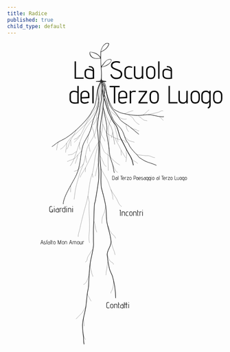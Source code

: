```yaml
---
title: Radice
published: true
child_type: default
---
```


<svg version="1.1" viewBox="0 0 1541.9 2158.2" xmlns="http://www.w3.org/2000/svg" xmlns:xlink="http://www.w3.org/1999/xlink">
 <path d="m773.02 1828c0-50.272-8.3849-105.87-22.147-154.16-5.0803-17.825-16.28-33.94-21.093-52.177-8.1406-30.848-13.215-66.706-16.874-98.803-4.0843-35.828 29.618-62.95 27.42-98.803-2.7496-44.86-19.721-88.337-28.475-132.11-6.6589-33.296-3.8242-69.532-7.3826-103.24-5.2132-49.388-18.906-93.912-31.489-141.59-8.8931-33.7-2.7859-90.292-4.2187-126.49-1.1592-29.287-6.4222-58.388-7.3823-87.701-2.2952-70.067-1.9701-139.78 1.0545-209.82 1.966-45.522 12.918-88.384 17.929-133.22 4.1104-36.776 18.427-161.06 13.022-176.9-2.119-6.2128-12.378-26.496-16.732-31.409-1.2554 37.937-1.5346 74.914-3.4826 112.84-1.4492 28.219-8.3285 50.38-12.656 77.71-6.8095 43.009-14.541 87.311-17.929 131-1.9081 24.605 0.8902 15.552 3.1639 39.965 3.2342 34.726 5.595 70.656 7.3823 105.46 1.5924 31.011-3.1639 61.231-3.1639 92.142 0 52.614 7.5529 96.515 1.0546 149.87-5.5394 45.48-13.779 90.1-21.092 135.44-5.0789 31.483-5.8427 10.353-8.4371 41.075-3.0792 36.463-2.6425 73.398-4.2187 109.9-1.8472 42.781-3.4517 58.074-2.242 100.94 0.37106 13.15-0.87641 44.807 0.54879 62.519 2.1905 27.223-18.642 103.1-23.618 136.27-7.9424 52.95-8.532 107.66-11.601 160.97-1.3117 22.784-8.2497 45.156-10.546 67.718-2.926 28.748-5.4976 57.862-9.4916 86.591-5.7491 41.353-21.102 81.232-23.202 123.23-1.4917 29.829 3.517 60.332 6.3278 89.922 1.5557 16.378 0.1142 36.916 5.0863 52.621" style="fill:none;stroke-width:3.5;stroke:#000"/>
 <path d="m1063.8 881.95c-6.911-6.3874-60.555-23.048-61.42-23.344-24.488-8.3651-42.62-22.07-59.888-32.858-6.7317-4.2052-9.8878-13.296-15.593-18.634-19.08-17.853-36.629-37.057-51.677-58.837-5.3782-7.7843-7.0678-18.675-14.487-27.46-25.027-29.637-24.186-63.889-46.898-97.093-17.776-25.988-49.155-46.192-61.265-74.003-14.399-33.07-31.496-68.396-37.403-104.17-5.8982-35.72-23.991-61.631-29.869-97.519-1.7511-10.691-2.6673-15.438-3.3751-26.249-0.7887-12.048-12.369-28.987-11.46-41.027-0.8485 16.167 10.611 16.85 20.63 37.592 10.068 20.844 11.834 31.821 12.656 34.414 10.977 34.663 13.809 76.988 32.694 108.79 13.819 23.275 33.326 40.472 48.513 62.168 8.765 12.521 15.68 28.448 27.42 38.855 18.483 16.384 41.65 27.879 61.041 43.188 22.012 17.378 43.565 36.194 65.028 54.073" style="fill:none;stroke-width:3;stroke:#000"/>
 <path d="m659.87 706.55c10.367 10.507 23.897 70.716 34.535 80.948 11.918 11.463 27.54 20.224 38.74 32.332 20.408 22.061 42.797 44.961 69.752 59.148" style="fill:none;stroke:#000"/>
 <path d="m681.26 586.82c7.5366 19.063 14.024 38.574 22.61 57.188 7.2939 15.814 70.431 45.288 89.644 51.066 23.483 7.0623 39.88 3.3053 55.142 25.906" style="fill:none;stroke:#000"/>
 <path d="m683.84 350.86c-23.009 19.708-34.352 99.489-52.148 123.11-2.7644 3.6689-6.328 6.6609-9.4919 9.9913-8.4371 11.101-17.562 21.712-25.311 33.304-43.326 64.809-58.077 148.58-119.66 200.44" style="fill:none;stroke:#000"/>
 <path d="m670.47 280.79c-7.7069 20.921-18.653 40.92-23.121 62.763-7.3924 36.143 12.932 75.437 4.2184 112.12-8.5451 35.98-28.763 67.527-39.021 103.24-9.2265 32.124-13.69 63.943-28.475 94.362-14.427 29.682-38.264 60.882-46.404 93.252-16.687 66.357-15.392 138.67-44.294 202.05-24.375 53.452-93.863 154.88-93.863 208.71" style="fill:none;stroke-width:3;stroke:#000"/>
 <path d="m680.41 493.9c-6.2267 87.986 10.702 88.686-12.263 175.31-12.109 45.676-28.514 90.11-37.967 136.55-7.5894 37.282-10.24 74.894-17.929 112.12-4.6862 22.691-13.926 43.98-18.984 66.608-11.502 51.456-11.831 104.42-26.366 155.42-18.461 64.774-35.642 129.42-49.568 195.38-3.9693 18.803-11.601 36.173-11.601 55.507" style="fill:none;stroke:#000"/>
 <path d="m682.65 457.24c4.9216 25.533 9.6886 51.097 14.765 76.6 4.7607 23.918 12.75 53.398 13.614 78.864 0.5315 15.663-3.5106 31.579-1.0548 47.736 5.5105 36.254 13.475 72.229 17.929 108.79 1.5711 12.899 0.6696 26.102 3.1639 38.855 4.8456 24.775 14.452 45.974 21.093 69.939 5.1009 18.409 5.7288 38.074 11.601 56.617" style="fill:none;stroke-width:3;stroke:#000"/>
 <path d="m675.45 339.03c19.593 93.015 21.447 71.698 25.624 90.749 11.981 54.65 19.276 74.258 45.153 124.55 8.1499 15.838 16.715 24.768 27.42 38.855 17.585 23.138 21.574 70.055 35.768 95.455 18.338 32.815 31.284 61.713 48.884 94.648 9.1022 17.033 10.504 16.533 22.025 38.266 16.108 30.385 18.21 57.324 19.348 58.821" style="fill:none;stroke-width:4;stroke:#000"/>
 <path d="m686.27 384.45c2.4068-0.37325 4.1021 23.911 5.5892 25.84 4.7342 29.544 8.1285 38.11 19.276 55.319 14.816 22.873 98.421 99.004 140.16 84.358" style="fill:none;stroke:#000"/>
 <path d="m685.58 282.45c6.9836 4.1534 15.451 28.323 16.728 40.586 8.8441 84.918 46.705 154.22 59.868 160.33 18.247 8.4737 35.962 20.87 55.896 25.533 41.865 9.7933 86.039 17.81 129.3 15.413 22.409-1.2414 46.318-5.6724 68.551-4.4406 27.49 1.5231 77.705 19.916 100.72 13.382" style="fill:none;stroke-width:3;stroke:#000"/>
 <path d="m673.82 282.88c-4.4123 37.797-21.727 182.47-42.768 211.43-21.652 29.804-40.83 60.005-65.387 87.701-8.9343 10.076-20.377 17.009-29.53 26.643-20.723 21.814-39.424 42.804-64.333 59.948-39.092 26.906-51.308 76.157-93.129 98.166" style="fill:none;stroke:#000"/>
 <path d="m670.47 280.79c-48.107 61.443-18.512 150.47-64.808 211.01-20.313 53.455-118.22 146.36-166.63 179.84-22.451 15.53-20.169 14.351-44.273 27.037-12.76 6.7156-19.764 8.752-39.511 22.263-3.5009 2.3954-25.772 18.523-21.853 16.9 2.5673-1.0629-17.187 10.995-14.599 9.9829" style="fill:none;stroke-width:3;stroke:#000"/>
 <path d="m670.47 280.79c-8.2951 29.443-10.048 52.111-16.179 82.08-2.2252 10.876-7.9135 53.144-8.4922 64.23-1.1802 22.61-4.2938 20.433-5.4871 43.043-3.0494 57.776 1.8297 113.01-10.546 169.85-8.7092 40.004-48.672 80.004-61.169 123.23-8.3386 28.84-11.569 58.713-18.983 87.701-8.3402 32.609-25.304 63.167-34.803 95.472-10.441 35.507-21.362 71.313-28.475 107.68-4.5821 23.427-5.4267 47.025-9.4917 70.472" style="fill:none;stroke:#000"/>
 <path d="m650.93 714.65c-47.999 74.2-71.631 159.24-122.34 232.02-5.2464 7.5306-5.1094 15.37-10.285 20.818" style="fill:none;stroke:#000"/>
 <path d="m575.63 1100.6c15.904 73.941 7.6404 16.402 7.6404 86.404 0 50.597 5.9151 101.4 3.1639 152.09-1.6541 30.473-8.4301 65.52 1.0548 95.472" style="fill:none;stroke:#000"/>
 <path d="m669.23 905.95c4.1429 7.4498 42.814 76.525 47.459 86.591 8.9256 19.343 13 41.801 22.147 61.058 11.075 23.316 28.843 43.68 41.131 66.609 11.44 21.347 15.795 42.068 36.378 55.067" style="fill:none;stroke:#000"/>
 <path d="m747.3 534.01c-7.8296 21.678-17.198 42.861-23.489 65.035-7.6697 27.036 2.1091 76.259 2.1091 105.46 0 32.693-4.2611 64.597-6.3277 97.227-2.4488 38.662 1.0548 78.688 1.0548 117.54" style="fill:none;stroke:#000"/>
 <path d="m687.64 479.38c2.4851 7.0062 19.131 54.44 21.95 60.26 8.9262 18.431 7.3298 17.245 14.984 36.485 4.6113 11.59 15.152 21.468 18.412 36.098 2.0259 9.0929 6.5127 17.528 8.4369 26.643 2.8034 13.28 12.497 79.526 14.67 93.25" style="fill:none;stroke-width:1.3795;stroke:#000"/>
 <path d="m613.87 547.6c-86.564 95.1-101.76 196.55-129.69 266.17-10.071 25.107-18.12 50.736-35.478 71.759" style="fill:none;stroke:#000"/>
 <path d="m592.39 1579.4c-0.0528 1.838-0.26911 3.6785-0.15847 5.5139 0.26038 4.3194 0.93116 8.5987 1.1364 12.919 0.21959 4.6233-0.77248 9.7942 0.22732 14.355 0.49121 2.2406 1.3713 4.1521 1.804 6.4296 0.46282 2.4359 0.39316 5.2978 1.1364 7.6558 1.2391 3.931 4.1576 7.0592 4.6119 11.362 0.61895 5.8629 0.9014 12.875 3.1157 18.405 1.2872 3.2146 3.5648 6.2658 4.5456 9.5698 0.95318 3.2106 0.61711 6.6423 1.8116 9.7949" style="fill:none;stroke-width:1px;stroke:#000"/>
 <path d="m611.22 1478c-4.3128 5.3995-8.4128 10.951-12.191 16.736-5.9685 9.1383-11.599 18.435-17.273 27.752-2.4799 4.0723-5.4786 7.9761-7.273 12.441-5.413 13.468-2.5471 29.612-17.81 36.262" style="fill:none;stroke-width:1px;stroke:#000"/>
 <path d="m741.08 1419.4c-0.4047 12.2 3.8265 23.464 7.3097 34.831 2.9828 9.7335 5.6506 19.04 9.5458 28.47 2.2844 5.5306 5.3415 11.545 6.5912 17.465 1.4019 6.6404 2.2112 13.508 5.1947 19.788" style="fill:none;stroke-width:1px;stroke:#000"/>
 <path d="m715.2 1568.2c-0.017 24.725-5.5975 49.105-9.5458 73.448-0.89021 5.4885-0.21586 18.002-1.9794 22.529" style="fill:none;stroke-width:1px;stroke:#000"/>
 <path d="m620.47 1280.8c2.6508 9.2083 3.2736 19.173 5.5182 28.574 0.70023 2.9329 2.1924 5.6096 2.7274 8.6128 1.128 6.3327 1.168 13.488 3.1774 19.566 2.3282 7.0421 4.7811 13.91 7.0064 20.953" style="fill:none;stroke-width:1px;stroke:#000"/>
 <path d="m701.53 1178.6c-5.5347 13.099-4.3963 28.091-9.8471 41.206-4.0166 9.6641-9.2964 18.586-12.273 28.709-3.4058 11.582-4.5456 27.883-4.5456 39.954 0 2.6744 0.90911 5.192 0.90911 7.8551" style="fill:none;stroke-width:1px;stroke:#000"/>
 <path d="m719.49 1313.4c1.4573 3.4129 3.1138 6.7474 4.3719 10.238 0.81058 2.2492 1.2122 4.6254 1.8183 6.9381 0.90912 2.9507 1.6372 5.9634 2.7274 8.852 3.9795 10.544 12.643 22.643 20.228 30.862 4.0643 4.4041 8.7006 7.5388 12.728 11.962 2.4672 2.71 5.5453 6.057 7.273 9.3305 0.88428 1.6755 0.62379 2.6249 1.591 4.0671 1.455 2.1698 3.0766 3.7345 3.8638 6.2204" style="fill:none;stroke-width:1px;stroke:#000"/>
 <path d="m756.53 1706.4c-0.24602 7.4226 0.9713 14.835 0.68184 22.25-0.51455 13.18-2.959 26.423-8.1821 38.518-3.968 9.1892-10.682 16.16-10.682 26.69" style="fill:none;stroke-width:1px;stroke:#000"/>
 <path d="m571.55 1797.4c0.53031 2.0385 0.78856 4.1679 1.591 6.1154 2.6616 6.4601 6.651 12.111 10 18.182 3.4885 6.3243 6.0824 13.163 9.7731 19.379 1.817 3.0603 4.2978 5.5512 5.7979 8.6792" style="fill:none;stroke-width:1px;stroke:#000"/>
 <path d="m933.97 528.74c2.2419 1.5018 4.4805 3.0085 6.7257 4.5053 4.7378 3.1586 9.8553 6.1597 14.369 9.6542 6.8764 5.324 12.574 12.274 20.706 16.019 3.2211 1.4834 6.1091 1.0772 9.4772 1.609 4.4028 0.69519 8.6412 1.6892 12.998 2.4998" style="fill:none;stroke-width:1px;stroke:#000"/>
 <path d="m1004.2 518.55c16.881-1.8312 2.04 0.26978 24.477-5.1806 14.335-3.4822 28.873-5.3128 43.106-9.3324 2.1241-0.59989 10.694-3.592 11.312-3.8617 4.9043-2.1405 17.42-9.861 22.951-8.6888 1.9364 0.41035 3.7113 1.0553 5.6049 1.5783" style="fill:none;stroke-width:1px;stroke:#000"/>
 <path d="m881.04 610.73c6.0362 4.4586 2.3398 1.9958 8.2913 5.4413 8.1209 4.7016 9.2201 5.3416 18.656 7.3194 3.0487 0.63905 7.5002 0.43309 10.135 1.8804 9.51 5.2236 8.2312 10.236 21.509 10.236" style="fill:none;stroke-width:1px;stroke:#000"/>
 <path d="m844.16 585.92c0.0197 3.1891 2.9013 5.1525 3.5019 8.1074 2.0264 9.9698 3.6 26.57 9.4772 35.077 2.8729 4.1581 6.1249 8.1933 9.04 12.254" style="fill:none;stroke-width:1px;stroke:#000"/>
 <path d="m865.9 520.13c3.6686 2.6817 7.2538 5.4814 11.006 8.0452 7.03 4.8035 14.624 9.0942 19.872 16.09 4.0114 5.3486 6.5558 11.589 10.394 17.056 2.616 3.7255 5.0013 5.7494 8.2543 9.0106 8.0339 8.054 15.535 15.577 26.494 19.224" style="fill:none;stroke-width:1px;stroke:#000"/>
 <path d="m770.03 686.25c4.1424 10.964 5.8273 16.018 10.924 26.889 4.3973 9.3794 10.34 17.593 14.98 26.71 7.7346 15.198 14.543 31.534 23.54 46.018 2.665 4.2904 5.6452 8.478 8.2543 12.872 3.5432 5.9674 5.9369 12.724 10.089 18.343 1.9017 2.5738 4.2335 4.8125 6.1144 7.4015 0.94865 1.3058 1.8346 3.2122 3.0192 4.4591" style="fill:none;stroke-width:1px;stroke:#000"/>
 <path d="m923.42 802.65c17.769 5.8715 5.3013 2.7089 25.523 5.0739 31.495 3.6836 5.7071 0.13856 32.154 3.6184 13.607 1.7904 9.8309-0.17836 23.487 0.56514 3.063 0.1668 10.792 2.2768 13.146 2.8963 4.0574 1.0677 7.7474 3.2603 11.617 4.8271 7.0641 2.86 16.388 6.1143 24.152 6.1143" style="fill:none;stroke-width:1px;stroke:#000"/>
 <path d="m490.95 629.57c-5.4135 9.0146-7.9856 19.402-12.849 28.68-6.0805 11.601-13.78 22.723-20.789 33.79-3.9734 6.2737-8.4032 12.42-11.311 19.308-2.8486 6.7468-4.4348 14.21-6.42 21.239-3.381 11.971-8.1841 23.384-14.98 33.79" style="fill:none;stroke-width:1px;stroke:#000"/>
 <path d="m531.99 778.25c-12.367 9.9461-23.917 21.309-33.84 33.755-4.8952 6.1395-9.5854 14.469-16.509 18.665-6.2784 3.8051-13.326 7.3191-20.177 9.976-6.0877 2.3609-13.005 3.9463-18.896 6.758-6.4732 3.0899-7.4039 4.135-14.99 6.0151" style="fill:none;stroke-width:1px;stroke:#000"/>
 <g transform="matrix(.84275 0 0 .84275 764.82 -66.42)">
  <path d="m-337.47 243.97h11.798v136.94h64.255v10.534h-76.053z" style="white-space:pre"/>
  <path d="m-172.3 391.44q-22.753 2.3174-32.865 2.3174-22.121 0-35.182-8.2162-13.062-8.2162-13.062-29.705v-17.486q0-20.857 14.536-28.02 6.9522-3.5814 17.697-3.5814 9.9016 0 20.014 3.3708 10.112 3.1601 17.065 8.4269 0-11.587-6.7415-18.329-6.7415-6.9522-25.913-6.9522l0.63202-9.0589q20.225 0 29.705 6.5309 9.691 6.3202 11.798 15.168 2.3174 8.8483 2.3174 22.753zm-11.798-63.834q-8.6376-4.0028-18.539-6.9522-9.691-2.9494-17.907-2.9494-21.278 0-21.278 21.278v18.329q0 13.694 9.4803 20.014 9.4803 6.1095 26.966 6.1095 9.0589 0 21.278-1.6854z" style="white-space:pre"/>
  <path d="m-22.274 353.94q0.63202 7.1629 5.2668 13.694 4.8455 6.5309 13.062 10.744 8.4269 4.0028 19.171 4.0028 16.222 0 26.966-7.1629 10.955-7.3736 10.955-23.174 0-9.2696-5.2668-15.379-5.2668-6.3202-13.062-9.9016-7.7949-3.7921-21.278-8.6376-14.536-5.0562-23.385-9.2696-8.6376-4.4241-14.747-11.798-5.8988-7.3736-5.8988-18.961 0-9.2696 5.2668-17.486 5.2668-8.4269 15.8-13.483 10.744-5.2668 26.334-5.2668 10.323 0 17.065 1.4747t13.694 4.8455l-3.5814 11.166q-12.008-6.1095-26.755-6.1095-16.222 0-25.913 6.7415t-9.691 18.75q0 7.5842 4.8455 12.851 4.8455 5.0562 11.798 8.2162 7.1629 3.1601 19.803 7.5842 15.379 5.2668 24.859 9.9016 9.4803 4.4241 16.011 12.851 6.7415 8.2162 6.7415 20.857 0 19.382-12.43 31.18-12.219 11.587-37.921 11.587-15.59 0-26.755-5.6882-10.955-5.8988-16.854-14.958-5.6882-9.2696-6.1095-19.171z" style="white-space:pre"/>
  <path d="m151.53 390.18q-13.062 3.3708-25.281 3.3708-11.376 0-18.961-2.5281-12.43-4.2135-18.118-12.851-5.4775-8.8483-5.4775-24.649v-26.966q0-20.857 10.955-31.601 10.955-10.955 28.23-10.955 13.694 0 28.23 6.7415l-3.3708 8.6376q-12.008-4.8455-23.174-4.8455-13.062 0-21.067 7.5842-8.0056 7.3736-8.0056 23.174v30.548q0 14.536 8.6376 21.067 8.8483 6.5309 23.385 6.5309 9.4803 0 21.489-2.7388z" style="white-space:pre"/>
  <path d="m232.22 380.7q-5.0562 6.3202-12.851 9.691-7.5842 3.3708-15.379 3.3708-39.607 0-39.607-38.553v-69.311h11.798v70.786q0 13.483 7.3736 20.014 7.5842 6.5309 20.435 6.5309 12.64 0 19.803-6.3202 7.3736-6.5309 7.3736-20.225v-70.786h11.798v105.55h-11.587z" style="white-space:pre"/>
  <path d="m345.98 352.68q0 17.697-9.691 29.284t-29.284 11.587-29.705-11.587q-9.9016-11.798-9.9016-29.284v-27.809q0-20.014 10.112-30.548 10.323-10.744 29.494-10.744 18.329 0 28.652 11.166 10.323 10.955 10.323 30.126zm-11.798-27.809q0-15.8-7.3736-23.174-7.1629-7.3736-19.803-7.3736-13.062 0-20.435 7.3736t-7.3736 23.174v29.916q0 12.64 7.3736 20.435 7.5842 7.7949 20.435 7.7949 13.062 0 20.014-7.5842 7.1629-7.7949 7.1629-20.646z" style="white-space:pre"/>
  <path d="m369.37 243.97h11.798v147.47h-11.798z" style="white-space:pre"/>
  <path d="m486.92 391.44q-22.753 2.3174-32.865 2.3174-22.121 0-35.182-8.2162-13.062-8.2162-13.062-29.705v-17.486q0-20.857 14.536-28.02 6.9522-3.5814 17.697-3.5814 9.9016 0 20.014 3.3708 10.112 3.1601 17.065 8.4269 0-11.587-6.7415-18.329-6.7415-6.9522-25.913-6.9522l0.63202-9.0589q20.225 0 29.705 6.5309 9.691 6.3202 11.798 15.168 2.3174 8.8483 2.3174 22.753zm-11.798-63.834q-8.6376-4.0028-18.539-6.9522-9.691-2.9494-17.907-2.9494-21.278 0-21.278 21.278v18.329q0 13.694 9.4803 20.014 9.4803 6.1095 26.966 6.1095 9.0589 0 21.278-1.6854z" style="white-space:pre"/>
  <g transform="matrix(4.389,0,0,4.389,711.03,611.17)" style="shape-inside:url(#rect1547-3);white-space:pre" aria-label="del Terzo Luogo">
   <path d="m-248.63-19.265q0-5.04 4.08-6.912 1.968-0.912 4.704-0.912 1.776 0 3.408 0.432 1.68 0.432 2.832 1.248v-10.848h2.688v33.6l-2.64 0.24q-3.12 0.336-4.896 0.336t-3.36-0.336q-1.536-0.336-3.072-1.104-1.728-0.864-2.736-2.544t-1.008-4.128zm15.024-3.792q-1.296-0.72-2.976-1.152-1.68-0.48-3.312-0.48-2.688 0-4.416 1.344-1.68 1.296-1.68 4.224v8.976q0 5.616 7.728 5.616 1.824 0 4.656-0.432z"/>
   <path d="m-211.57-4.3367q-1.728 1.104-3.936 1.68t-4.416 0.576q-3.552 0-5.664-1.728-2.064-1.776-2.064-5.28v-9.84q0-3.888 2.4-6.048 2.448-2.16 6.432-2.16t6.192 2.16q2.256 2.112 2.256 5.904v6.24l-14.592 0.816v2.928q0 2.304 1.488 3.456t3.888 1.152q3.36 0 6.96-1.92zm-1.488-15.072q0-2.976-1.872-4.176-1.872-1.248-3.936-1.248-2.64 0-4.368 1.44t-1.728 4.512v4.224l11.904-0.576z"/>
   <path d="m-204.76-36.257h2.688v33.6h-2.688z"/>
   <path d="m-163.21-33.857h-8.16v-2.4h19.296v2.4h-8.448v31.2h-2.688z"/>
   <path d="m-138.63-4.3367q-1.728 1.104-3.936 1.68t-4.416 0.576q-3.552 0-5.664-1.728-2.064-1.776-2.064-5.28v-9.84q0-3.888 2.4-6.048 2.448-2.16 6.432-2.16t6.192 2.16q2.256 2.112 2.256 5.904v6.24l-14.592 0.816v2.928q0 2.304 1.488 3.456t3.888 1.152q3.36 0 6.96-1.92zm-1.488-15.072q0-2.976-1.872-4.176-1.872-1.248-3.936-1.248-2.64 0-4.368 1.44t-1.728 4.512v4.224l11.904-0.576z"/>
   <path d="m-132.63-26.705h2.688l-0.144 1.68q2.256-2.112 5.904-2.112 1.296 0 3.552 0.432l-0.72 2.448q-1.536-0.48-3.216-0.48-2.208 0-3.792 0.816t-1.584 2.448v18.816h-2.688z"/>
   <path d="m-115.83-5.0567 13.2-19.2h-12.768v-2.448h16.176v2.4l-13.296 19.2h14.304v2.448h-17.616z"/>
   <path d="m-76.519-11.489q0 4.032-2.208 6.672t-6.672 2.64-6.768-2.64q-2.256-2.688-2.256-6.672v-6.336q0-4.56 2.304-6.96 2.352-2.448 6.72-2.448 4.176 0 6.528 2.544 2.352 2.496 2.352 6.864zm-2.688-6.336q0-3.6-1.68-5.28-1.632-1.68-4.512-1.68-2.976 0-4.656 1.68t-1.68 5.28v6.816q0 2.88 1.68 4.656 1.728 1.776 4.656 1.776 2.976 0 4.56-1.728 1.632-1.776 1.632-4.704z"/>
   <path d="m-57.847-36.257h2.688v31.2h14.64v2.4h-17.328z"/>
   <path d="m-23.287-5.1047q-1.152 1.44-2.928 2.208-1.728 0.768-3.504 0.768-9.024 0-9.024-8.784v-15.792h2.688v16.128q0 3.072 1.68 4.56 1.728 1.488 4.656 1.488 2.88 0 4.512-1.44 1.68-1.488 1.68-4.608v-16.128h2.688v24.048h-2.64z"/>
   <path d="m2.6325-11.489q0 4.032-2.208 6.672t-6.672 2.64-6.768-2.64q-2.256-2.688-2.256-6.672v-6.336q0-4.56 2.304-6.96 2.352-2.448 6.72-2.448 4.176 0 6.528 2.544 2.352 2.496 2.352 6.864zm-2.688-6.336q0-3.6-1.68-5.28-1.632-1.68-4.512-1.68-2.976 0-4.656 1.68t-1.68 5.28v6.816q0 2.88 1.68 4.656 1.728 1.776 4.656 1.776 2.976 0 4.56-1.728 1.632-1.776 1.632-4.704z"/>
   <path d="m17.56 5.3593q3.168-1.2 3.168-4.992v-5.952q-2.016 3.504-6.48 3.504-4.224 0-6.576-2.304t-2.352-6.72v-7.152q0-4.224 2.448-6.528 2.496-2.352 6.672-2.352 4.464 0 6.48 3.216l-0.192-2.784h2.688v27.12q0 2.88-1.2 4.512t-3.936 2.496zm3.168-24.144q0-2.976-1.92-4.416-1.92-1.488-4.56-1.488-2.544 0-4.416 1.584-1.824 1.536-1.824 5.088v7.344q0 3.024 1.68 4.56 1.728 1.536 4.56 1.536 2.688 0 4.56-1.632 1.92-1.68 1.92-4.752z"/>
   <path d="m45.928-11.489q0 4.032-2.208 6.672t-6.672 2.64-6.768-2.64q-2.256-2.688-2.256-6.672v-6.336q0-4.56 2.304-6.96 2.352-2.448 6.72-2.448 4.176 0 6.528 2.544 2.352 2.496 2.352 6.864zm-2.688-6.336q0-3.6-1.68-5.28-1.632-1.68-4.512-1.68-2.976 0-4.656 1.68t-1.68 5.28v6.816q0 2.88 1.68 4.656 1.728 1.776 4.656 1.776 2.976 0 4.56-1.728 1.632-1.776 1.632-4.704z"/>
  </g>
 </g>
 <path d="m667.93 285.57c-19.405-0.44768 1.9953-7e-3 -34.364-0.77898 0 0-3.5815-4.7575 3.732-4.908 9.7896-0.99089 3.197-0.30602 16.692-1.719 19.833 4.7201 14.197-31.745 16.091-48.444-0.40538-32.757-4.6693-66.266-4.632-99.258 3.1056-21.125-11.759-3.5374-47.4-12.67-18.073-5.0826-36.204-24.366-29.371-45.893 22.684-1.8664 53.799 9.5223 69.056 28.323 9.674 11.92 5.9964 6.961 7.8494-31.325 7.6176-23.436 12.986-42.353 35.95-57.879 12.75-4.6408 26.239-2.1099 25.001 4.05-6.0373 28.076-33.038 46.895-57.161 57.169-1.1291 23.58-0.2971 41.401-0.4561 69.503 1.0482 20.948 0.53701 34.437 6.7834 27.345 13.938-15.825 32.956-53.384 66.047-44.357 7.6773 17.056-19.053 38.294-34.777 46.379-41.286 15.289-34.369 0.93364-33.766 32.048 2.7594 61.827-3.175 67.739 8.1009 72.953 4.3093 0.64382 5.3612 1.8271 18.031 2.4507 7.5171 0.94603 7.4818 5.2811 5.9778 6.4233-13.605-0.17117-5.0558 0.14411-18.57 0.0375-15.862-0.048 0 0-12.735-0.0967-10.387-0.15335 2.8549-0.32621-6.0811 0.64553zm19.682-110.39c17.591-5.8161 58.622-26.583 52.209-48.04-22.923-5.0003-34.412 8.4522-44.361 21.671-7.1516 9.5018-13.359 18.671-22.368 29.429zm-24.411-58.398c-4.435-23.262-51.337-44.369-73.077-42.623 0.32562 25.113 21.774 43.156 42.595 43.315l25.028-0.69714zm11.074-50.126c20.362-7.6326 43.265-29.643 48.448-51.164-16.156-14.099-41.405 15.061-46.96 32.432-1.0386 4.1406-13.767 25.211-1.4873 18.732z" style="fill:#272727;stroke-width:.6096"/>
 <text style="fill:black;font-family:sans-serif;font-size:40px;line-height:1.25;shape-inside:url(#rect2179);white-space:pre" xml:space="preserve"/>
 <text style="fill:black;font-family:sans-serif;font-size:40px;line-height:1.25;shape-inside:url(#rect2415);white-space:pre" xml:space="preserve"/>
 <path d="m452.68 1025.7-0.78498 46.792" style="fill:none;stroke-width:1px;stroke:#000"/>
 <path d="m558.63 897.64-1.7454 30.962" style="fill:none;stroke-width:1px;stroke:#000"/>
 <path d="m606.98 940.05 4.1764 27.374" style="fill:none;stroke-width:1px;stroke:#000"/>
 <path d="m752.44 645.49-9.9202 40.052" style="fill:none;stroke-width:1px;stroke:#000"/>
 <path d="m544.26 1968.7 4.4318 59" style="fill:none;stroke-width:1px;stroke:#000"/>
 <path d="m562.15 1888.5c-5.371 7.535-10.609 15.134-15.334 23.091-1.0317 1.7376-2.4358 3.3392-3.3616 5.1113-2.4706 4.7285-4.6321 9.872-7.8438 14.154-3.5175 4.69-7.5785 8.3793-11.76 12.487-4.389 4.312-8.8137 8.7638-13.394 12.717-3.038 2.6222-4.9202 6.1621-7.657 9.043-2.5958 2.7324-6.0065 4.5534-8.5909 7.2737-1.3958 1.4692-2.2804 3.5113-3.7598 4.8571" style="fill:none;stroke-width:1px;stroke:#000"/>
 <path d="m541.8 2083.9c3.572 8.146 4.963 17.106 8.0141 25.403 1.0497 2.8545 2.7199 5.4001 3.7352 8.2301 0.4873 1.3584 2.0622 2.2421 2.8359 3.3474 0.90952 1.2993 1.089 2.1222 1.9964 3.281" style="fill:none;stroke-width:1px;stroke:#000"/>
 <path d="m585.21 1658.3c-1.8953 9.123-6.5958 17.347-9.5 26.081-0.10338 0.3109 0.12575 0.6804 0 0.983-0.32327 0.7778-1.0323 1.3663-1.3073 2.1624-0.23624 0.6839-0.0196 1.4586-0.18676 2.1625-0.36544 1.5387-1.2369 3.0027-1.6808 4.5215-2.3876 8.1679 0.91995-1.7276-1.6808 6.0942-4.01 12.06-16 26.649-27.35 31.578" style="fill:none;stroke-width:1px;stroke:#000"/>
 <path d="m712.57 1512.9c2.3996 6.3256 4.7909 12.685 6.5128 19.238 0.72171 2.7466 0.96506 5.9581 1.8676 8.6498 2.5861 7.7131 9.1402 19.451 14.754 25.36 4.8732 5.1296 11.57 6.7785 16.995 11.009 3.5323 2.7542 3.7171 7.7664 5.7895 11.402" style="fill:none;stroke-width:1px;stroke:#000"/>
 <path d="m738.1 1052.6c4.2607 5.8873 4.4008 13.526 6.3297 20.125 0.38306 1.3105 1.3884 2.4015 1.6808 3.7352 0.2696 1.2297 0.31746 2.4998 0.56027 3.7351 0.4775 2.4293 1.2804 3.0721 1.8676 5.8976 0.15999 0.7699-0.16243 1.5896 0 2.359 0.34075 1.6141 1.083 3.1205 1.4941 4.7181 0.39948 1.5527 0.51383 3.1709 0.93379 4.7181 0.20567 0.7578 0.62253 1.4417 0.93379 2.1625 0.37352 1.0484 0.829 2.0712 1.1206 3.1454 0.92021 3.3902-1.5834 8.416-0.92982 11.085 0.86282 3.5233 3.7223 7.898 3.7223 11.323" style="fill:none;stroke-width:1px;stroke:#000"/>
 <path d="m754.45 879.74c4.2683 10.853 8.7496 21.5 13.984 31.909 1.6351 3.2512 3.431 7.1502 5.9762 9.8294 4.2372 4.4602 9.4195 7.1628 14.437 10.511" style="fill:none;stroke-width:1px;stroke:#000"/>
 <path d="m810.66 772.93c0.51085 8.5776 2.1148 16.989 2.4278 25.556 0.13359 3.6559 0.68694 7.859-0.15936 11.497" style="fill:none;stroke-width:1px;stroke:#000"/>
 <path d="m582.61 731.75c0.24246 1.6976 0.58005 3.3844 0.72738 5.0929 0.21695 2.5158-0.33956 5.1649 0 7.6669 0.56626 4.1724 0.71244 8.4071 1.3073 12.582 0.68922 4.8366 3.5241 10.018 4.1087 14.941 0.48979 4.1246 1.0852 6.2065 2.5054 10.442" style="fill:none;stroke-width:1px;stroke:#000"/>
 <path d="m580.5 662.01c-1.3015 4.537-1.5638 9.2369-2.7969 13.78-0.16709 0.61558-1.225 3.788-1.3073 4.9147-0.21882 2.9943 3e-3 6.0446-0.18676 9.043-0.2037 3.2163-1.592 6.7059-2.2411 9.8293-0.81662 3.9296-1.3944 8.0556-2.0543 11.992-0.47194 2.8151 0.24518 10.459-0.74304 12.539" style="fill:none;stroke-width:1px;stroke:#000"/>
 <path d="m685.58 282.45c-3.9888 5.0868-7.5954 168.23-10.614 173.92-0.35368 0.66622-0.88574 1.2491-1.1206 1.9659-0.39527 1.2066-0.42515 2.5069-0.74703 3.7351-0.71556 2.7304-1.866 5.4015-2.8014 8.0601-0.65121 1.8508-0.65544 3.8651-1.1205 5.701-0.43155 1.7034-1.0517 2.2188-1.4941 3.7234-0.72988 2.4824-0.82652 4.9575-1.2961 7.4291-0.54891 2.8891-2.1156 5.6443-3.0812 8.4056-1.6986 4.8571-2.5551 10.038-4.4476 14.819-0.77023 1.9459-2.4297 3.616-3.2218 5.5336-0.80742 1.9548-1.3431 3.2647-2.0289 4.9429-1.7175 4.2033-0.89101 9.3143-2.5907 13.489-0.67092 1.6479-2.5049 3.3769-3.5484 4.9147-2.1802 3.2129-4.4124 6.2173-7.0968 9.043-2.1535 2.2668-4.0123 3.7288-5.416 6.684-1.7542 3.6931-2.606 8.2278-4.6689 11.795-1.5262 2.6392-3.4402 5.8584-5.0425 8.4532-0.79911 1.2941-4.9076 5.546-5.309 6.5586-0.63492 1.6015-0.70454 3.1481-1.4939 4.7177-1.3003 2.5854-4.2964 5.0494-6.3926 6.8802" style="fill:none;stroke-width:1px;stroke:#000"/>
 <path d="m602.6 599.49c2.317 5.9658 3.892 12.136 5.5092 18.307 0.9143 3.4888 2.63 6.2033 4.1087 9.4362 1.3358 2.9203 3.2076 7.9929 4.1052 10.922 1.3986 4.5638 0.80389 9.5387 1.6808 14.154 0.53315 2.8061 1.3899 4.7067 1.6808 7.6669 0.29896 3.0421 0.0534 6.5656 1.1206 9.4362 1.1432 3.0753 2.7165 5.9978 3.9219 9.043 0.60064 1.5174 0.75194 3.1835 1.3073 4.7181 0.79968 2.2097 2.6146 4.189 2.6146 6.6826" style="fill:none;stroke-width:1px;stroke:#000"/>
 <path d="m754.29 567.77c5.2904 9.5771 7.5416 20.223 11.019 30.471 1.4836 4.3728 3.2085 8.0048 4.2954 12.582 1.5054 6.3383 1.8194 12.978 3.5484 19.266 1.6097 5.8534 2.9029 11.897 4.6689 17.693 1.7036 5.5907 3.8483 11.213 5.2292 16.906 1.9312 7.9621 1.8753 16.45 2.8014 24.573 0.28994 2.5433 0.24167 5.1516 0.56028 7.6669 0.20995 1.6575 1.7617 3.6681 2.2335 5.2517 0.27659 0.92825 1.8281 9.6158 1.4977 10.536" style="fill:none;stroke-width:1px;stroke:#000"/>
 <path d="m660.81 814.38c2.0169 4.007 6.6435 6.0221 8.9232 9.793 2.3725 3.9245 4.6737 8.7152 5.9762 13.171 0.44674 1.5283 0.23839 3.2092 0.74703 4.7181 1.0284 3.0506 3.9125 6.3508 5.416 8.8464 2.4683 4.0971 3.5614 9.3339 5.2292 13.761 1.5811 4.1969 3.5318 8.2248 5.6027 12.188 3.2065 6.1368 11.044 8.1237 13.954 13.462" style="fill:none;stroke-width:1px;stroke:#000"/>
 <path d="m649.88 862.64c-0.41582 1.6114-0.95127 3.1967-1.2474 4.8343-0.24591 1.3597-0.18095 2.7601-0.37352 4.1283-0.47036 3.3421-1.5983 6.666-2.0543 10.026-0.26638 1.9628-0.36756 3.9605-0.9338 5.8976-1.0834 3.7066-2.8149 7.1223-3.9219 10.812-1.4409 4.8032-2.3627 9.7317-3.7352 14.547-1.436 5.0385-3.3796 9.7075-4.2954 14.941-0.75008 4.2862-0.92894 8.7009-1.6808 12.975-0.55605 3.1607-1.6343 6.3336-2.4278 9.4362-0.56282 2.2005-0.25701 7.0954-2.0092 8.4235" style="fill:none;stroke-width:1px;stroke:#000"/>
 <path d="m848.35 761.16c-0.2654 6.2595 2.1145 12.296 1.0504 18.697-0.41627 2.5039-1.5779 4.5177-1.4941 7.0771 0.18229 5.5647 2.0316 10.651 2.8013 16.12 0.93085 6.6141-0.46196 14.827-0.747 21.428-0.034 0.78808 0.1245 1.5727 0.18676 2.3591 0 1.7038 0.0789 3.4093 0 5.1112-0.39273 8.4745-3.9219 16.426-3.9219 24.862" style="fill:none;stroke-width:1px;stroke:#000"/>
 <path d="m882.31 822.17c7.3584 12.103-1.9146-2.9413 6.91 10.616 6.353 9.7599 9.9258 13.974 20.17 19.855 5.7914 3.3252 11.332 5.0996 15.874 10.222 1.4889 1.6792 3.4088 3.4972 4.1003 5.6739" style="fill:none;stroke-width:1px;stroke:#000"/>
 <path d="m838.54 676.64c1.1504 1.1396 2.3009 2.2793 3.4513 3.419 1.6186 1.245 3.3804 2.3233 4.8557 3.7352 1.0074 0.96401 5.2728 6.6965 6.3498 7.8635 3.8858 4.2106 8.8244 8.805 13.82 11.599 9.6053 5.3714 19.244 6.9776 29.694 9.6328 3.5054 0.89065 7.2452 2.4952 10.651 3.671" style="fill:none;stroke-width:1px;stroke:#000"/>
 <path d="m831.15 512.16c6.871-0.42512 14.178-2.249 20.496-5.1308 4.3276-1.974 8.3872-4.9088 12.886-6.4874 3.1625-1.1096 5.7888-0.97393 8.9644-2.1625 8.0584-3.016 16.197-6.684 24.963-6.684" style="fill:none;stroke-width:1px;stroke:#000"/>
 <path d="m966.33 521.45c8.5957-3.1814 12.694-7.9059 19.196-13.817 0.97558-0.88689 2.1637-1.513 3.1749-2.359 5.3599-4.4847 10.186-9.6274 15.314-14.351 1.8716-1.7238 3.995-3.2003 6.163-4.5215 0.6839-0.41677 1.4453-0.55313 2.0018-1.1389" style="fill:none;stroke-width:1px;stroke:#000"/>
 <path d="m1086.5 534.36 27.029 26.603" style="fill:none;stroke-width:1px;stroke:#000"/>
 <path d="m662.35 632.27c2.3806 2.8296 4.01 6.4008 4.9054 9.9821 1.2072 4.8286 1.3052 9.6268 2.9881 14.351 2.5026 7.0248 5.9789 14.316 9.8982 20.642 1.884 3.0409 4.1906 5.8474 6.163 8.8464 3.8741 5.8904 6.0416 12.21 8.4041 18.676 0.58331 1.5964 1.6896 3.0065 2.4279 4.4813" style="fill:none;stroke-width:1px;stroke:#000"/>
 <path d="m363.66 715.82c-0.83188 2.9167-1.6802 5.8288-2.4956 8.7502-1.4213 5.0917-2.1432 8.4117-3.9219 13.368-0.64359 1.7933-1.432 2.4362-1.5325 4.1114-0.21366 3.5627 4e-3 7.04-0.37351 10.616-0.38457 3.6433-1.5037 7.1898-2.0543 10.812-0.28721 1.8896-0.39558 8.2778-1.6218 9.2396" style="fill:none;stroke-width:1px;stroke:#000"/>
 <path d="m423.05 721.92c1.6574 8.1326-0.18351 16.039-1.0349 24.106-0.34228 3.2426-0.0156 6.564-0.37352 9.8293-0.52035 4.747-2.5599 9.4524-3.3616 14.154-0.80408 4.7157-1.0815 9.7708-1.494 14.547-0.16127 1.8673 0.11886 3.8393-0.49103 5.593" style="fill:none;stroke-width:1px;stroke:#000"/>
 <path d="m451.69 699.88c3.773 9.8672 0.70497 20.306 1.8676 30.341 0.15352 1.3252 0.58972 2.607 0.74703 3.9317 0.35116 2.9571-0.0302 6.4012 1.2927 9.1864" style="fill:none;stroke-width:1px;stroke:#000"/>
 <path d="m519.66 667.03c-3.2227 0.53867-6.0872 2.0194-8.5341 4.1659-5.3082 4.6562-8.3854 11.848-14.194 15.924-4.4167 3.0994-10.455 4.0671-15.314 6.2908-2.1148 0.96788-4.0302 2.4253-6.1298 3.342" style="fill:none;stroke-width:1px;stroke:#000"/>
 <path d="m516.87 716.58c-0.51655 7.1645-1.9078 14.219-2.7522 21.329-0.41215 3.4707-1.2206 4.2092-0.18676 8.0601 0.41384 1.5414 1.4669 2.8409 2.0543 4.3249 0.40928 1.034 1.3795 5.4766 1.4941 6.2908 0.0822 0.58401-0.15161 1.1994 0 1.7693 0.29187 1.0973 0.97878 2.0585 1.3073 3.1454 0.66523 2.2008 0.56027 4.9126 0.56027 7.237" style="fill:none;stroke-width:1px;stroke:#000"/>
 <path d="m503.73 806.84c-2.6548 10.269-3.4366 21.56-7.9171 31.307-1.7595 3.8278-3.3803 6.743-4.6689 10.812-2.26 7.137-3.2618 13.158-6.5326 20.044" style="fill:none;stroke-width:1px;stroke:#000"/>
 <path d="m495.34 783.06c-12.134 2.6905-20.116 13.489-30.848 19.137-2.7986 1.4729-6.698 1.2203-9.7114 1.5727-5.1235 0.59924-9.9878 2.4784-15.127 2.9488-2.0468 0.18734-4.11 0.0984-6.163 0.19659" style="fill:none;stroke-width:1px;stroke:#000"/>
 <path d="m558.37 810.31c1.996 10.865 2.4933 21.985 4.1253 32.865 0.16758 1.1171-0.23475 1.6454 0 2.8319 0.2816 1.4233 1.3696 2.5689 1.8676 3.9317 0.85617 2.3432 0.66229 5.255 1.1206 7.6669 0.38781 2.0411 1.0137 4.0716 1.4941 6.0942" style="fill:none;stroke-width:1px;stroke:#000"/>
 <path d="m544.51 869.49c-1.6379 2.1416-3.3858 4.2033-4.9136 6.4248-0.98656 1.4345-1.645 3.0755-2.6146 4.5215-0.9987 1.4893-5.8832 6.2034-6.163 6.4874-4.2459 4.3098-8.3362 8.7812-12.7 12.975-2.4464 2.3512-5.2485 4.2894-7.6571 6.6839-3.1372 3.1188-5.7103 6.8975-9.5246 9.2396-2.3946 1.4704-5.2939 1.5294-7.8438 2.5556-1.4608 0.58793-2.8308 1.3877-4.2954 1.9659-4.0428 1.5958-8.5071 2.2387-12.7 3.342" style="fill:none;stroke-width:1px;stroke:#000"/>
 <a href="dal-terzo-paesaggio-al-terzo-luogo">
  <g transform="translate(-38.605 -32.173)" style="shape-inside:url(#rect998);white-space:pre" aria-label="Dal Terzo Paesaggio al Terzo Luogo">
   <path d="m787.68 988.57h7.52q4.52 0 6.88 2.48 2.4 2.48 2.4 6.6v10.96q0 8-8.48 8h-8.32zm14.56 8.68q0-2.28-1-3.76-0.96-1.52-2.48-2.2t-3.16-0.68h-5.68v24h5.44q2.92 0 4.88-1.12 2-1.16 2-4.48z"/>
   <path d="m824.48 1016.6q-4.32 0.44-6.24 0.44-4.2 0-6.68-1.56t-2.48-5.64v-3.32q0-3.96 2.76-5.32 1.32-0.68 3.36-0.68 1.88 0 3.8 0.64 1.92 0.6 3.24 1.6 0-2.2-1.28-3.48-1.28-1.32-4.92-1.32l0.12-1.72q3.84 0 5.64 1.24 1.84 1.2 2.24 2.88 0.44 1.68 0.44 4.32zm-2.24-12.12q-1.64-0.76-3.52-1.32-1.84-0.56-3.4-0.56-4.04 0-4.04 4.04v3.48q0 2.6 1.8 3.8 1.8 1.16 5.12 1.16 1.72 0 4.04-0.32z"/>
   <path d="m829.04 988.61h2.24v28h-2.24z"/>
   <path d="m852.4 990.61h-6.8v-2h16.08v2h-7.04v26h-2.24z"/>
   <path d="m872.88 1015.2q-1.44 0.92-3.28 1.4t-3.68 0.48q-2.96 0-4.72-1.44-1.72-1.48-1.72-4.4v-8.2q0-3.24 2-5.04 2.04-1.8 5.36-1.8t5.16 1.8q1.88 1.76 1.88 4.92v5.2l-12.16 0.68v2.44q0 1.92 1.24 2.88t3.24 0.96q2.8 0 5.8-1.6zm-1.24-12.56q0-2.48-1.56-3.48-1.56-1.04-3.28-1.04-2.2 0-3.64 1.2t-1.44 3.76v3.52l9.92-0.48z"/>
   <path d="m877.88 996.57h2.24l-0.12 1.4q1.88-1.76 4.92-1.76 1.08 0 2.96 0.36l-0.6 2.04q-1.28-0.4-2.68-0.4-1.84 0-3.16 0.68t-1.32 2.04v15.68h-2.24z"/>
   <path d="m891.88 1014.6 11-16h-10.64v-2.04h13.48v2l-11.08 16h11.92v2.04h-14.68z"/>
   <path d="m924.64 1009.3q0 3.36-1.84 5.56t-5.56 2.2-5.64-2.2q-1.88-2.24-1.88-5.56v-5.28q0-3.8 1.92-5.8 1.96-2.04 5.6-2.04 3.48 0 5.44 2.12 1.96 2.08 1.96 5.72zm-2.24-5.28q0-3-1.4-4.4-1.36-1.4-3.76-1.4-2.48 0-3.88 1.4t-1.4 4.4v5.68q0 2.4 1.4 3.88 1.44 1.48 3.88 1.48 2.48 0 3.8-1.44 1.36-1.48 1.36-3.92z"/>
   <path d="m940.2 988.61h9.84q3.8 0 5.64 2.32 1.88 2.32 1.88 6.24 0 2.52-0.4 4.56-0.4 2-2 3.56-1.6 1.52-4.84 1.52h-7.88v9.8h-2.24zm10.16 16q2.24 0 3.32-1.2 1.12-1.2 1.36-2.72 0.28-1.52 0.28-3.4 0-3.28-1.36-4.92t-3.76-1.64h-7.76v13.88z"/>
   <path d="m973.28 1016.6q-4.32 0.44-6.24 0.44-4.2 0-6.68-1.56t-2.48-5.64v-3.32q0-3.96 2.76-5.32 1.32-0.68 3.36-0.68 1.88 0 3.8 0.64 1.92 0.6 3.24 1.6 0-2.2-1.28-3.48-1.28-1.32-4.92-1.32l0.12-1.72q3.84 0 5.64 1.24 1.84 1.2 2.24 2.88 0.44 1.68 0.44 4.32zm-2.24-12.12q-1.64-0.76-3.52-1.32-1.84-0.56-3.4-0.56-4.04 0-4.04 4.04v3.48q0 2.6 1.8 3.8 1.8 1.16 5.12 1.16 1.72 0 4.04-0.32z"/>
   <path d="m989.52 1015.2q-1.44 0.92-3.28 1.4t-3.68 0.48q-2.96 0-4.72-1.44-1.72-1.48-1.72-4.4v-8.2q0-3.24 2-5.04 2.04-1.8 5.36-1.8t5.16 1.8q1.88 1.76 1.88 4.92v5.2l-12.16 0.68v2.44q0 1.92 1.24 2.88t3.24 0.96q2.8 0 5.8-1.6zm-1.24-12.56q0-2.48-1.56-3.48-1.56-1.04-3.28-1.04-2.2 0-3.64 1.2t-1.44 3.76v3.52l9.92-0.48z"/>
   <path d="m995.64 1011.5q0.24 1.8 1.8 2.72 1.56 0.88 3.48 0.88 1.8 0 3.28-0.8 1.48-0.84 1.48-2.68 0-1.2-0.72-1.96-0.68-0.8-1.72-1.28t-2.8-1.04q-1.96-0.64-3.2-1.2t-2.16-1.56q-0.92-1.04-1.08-2.6l-0.04-0.48q0-1.32 0.72-2.56 0.76-1.28 2.28-2.08 1.56-0.8 3.88-0.8 1.28 0 2.24 0.28 1 0.24 1.56 0.52t0.68 0.36l-0.76 1.84q-0.12-0.08-0.6-0.32-0.44-0.24-1.28-0.48t-1.84-0.24q-1.92 0-3.28 0.92-1.36 0.88-1.36 2.48 0 1.52 1.24 2.32t3.8 1.6q2.16 0.72 3.48 1.36t2.24 1.84q0.96 1.16 0.96 3.04 0 2.4-1.8 4-1.76 1.6-5.2 1.6-2.28 0-3.96-0.76-1.64-0.8-2.52-2.08-0.84-1.28-0.92-2.84z"/>
   <path d="m1026.2 1016.6q-4.32 0.44-6.24 0.44-4.2 0-6.68-1.56t-2.48-5.64v-3.32q0-3.96 2.76-5.32 1.32-0.68 3.36-0.68 1.88 0 3.8 0.64 1.92 0.6 3.24 1.6 0-2.2-1.28-3.48-1.28-1.32-4.92-1.32l0.12-1.72q3.84 0 5.64 1.24 1.84 1.2 2.24 2.88 0.44 1.68 0.44 4.32zm-2.24-12.12q-1.64-0.76-3.52-1.32-1.84-0.56-3.4-0.56-4.04 0-4.04 4.04v3.48q0 2.6 1.8 3.8 1.8 1.16 5.12 1.16 1.72 0 4.04-0.32z"/>
   <path d="m1038.6 1023.3q2.64-1 2.64-4.16v-4.96q-1.68 2.92-5.4 2.92-3.52 0-5.48-1.92t-1.96-5.6v-5.96q0-3.52 2.04-5.44 2.08-1.96 5.56-1.96 3.72 0 5.4 2.68l-0.16-2.32h2.24v22.6q0 2.4-1 3.76t-3.28 2.08zm2.64-20.12q0-2.48-1.6-3.68-1.6-1.24-3.8-1.24-2.12 0-3.68 1.32-1.52 1.28-1.52 4.24v6.12q0 2.52 1.4 3.8 1.44 1.28 3.8 1.28 2.24 0 3.8-1.36 1.6-1.4 1.6-3.96z"/>
   <path d="m1055.9 1023.3q2.64-1 2.64-4.16v-4.96q-1.68 2.92-5.4 2.92-3.52 0-5.48-1.92t-1.96-5.6v-5.96q0-3.52 2.04-5.44 2.08-1.96 5.56-1.96 3.72 0 5.4 2.68l-0.16-2.32h2.24v22.6q0 2.4-1 3.76t-3.28 2.08zm2.64-20.12q0-2.48-1.6-3.68-1.6-1.24-3.8-1.24-2.12 0-3.68 1.32-1.52 1.28-1.52 4.24v6.12q0 2.52 1.4 3.8 1.44 1.28 3.8 1.28 2.24 0 3.8-1.36 1.6-1.4 1.6-3.96z"/>
   <path d="m1065.1 990.89q-0.52 0-0.96-0.4-0.4-0.44-0.4-0.96t0.4-0.92 0.96-0.4 0.92 0.4q0.4 0.36 0.4 0.92t-0.4 0.96-0.92 0.4zm-1.16 5.68h2.24v20.04h-2.24z"/>
   <path d="m1087.6 1009.3q0 3.36-1.84 5.56t-5.56 2.2-5.64-2.2q-1.88-2.24-1.88-5.56v-5.28q0-3.8 1.92-5.8 1.96-2.04 5.6-2.04 3.48 0 5.44 2.12 1.96 2.08 1.96 5.72zm-2.24-5.28q0-3-1.4-4.4-1.36-1.4-3.76-1.4-2.48 0-3.88 1.4t-1.4 4.4v5.68q0 2.4 1.4 3.88 1.44 1.48 3.88 1.48 2.48 0 3.8-1.44 1.36-1.48 1.36-3.92z"/>
   <path d="m1117 1016.6q-4.32 0.44-6.24 0.44-4.2 0-6.68-1.56t-2.48-5.64v-3.32q0-3.96 2.76-5.32 1.32-0.68 3.36-0.68 1.88 0 3.8 0.64 1.92 0.6 3.24 1.6 0-2.2-1.28-3.48-1.28-1.32-4.92-1.32l0.12-1.72q3.84 0 5.64 1.24 1.84 1.2 2.24 2.88 0.44 1.68 0.44 4.32zm-2.24-12.12q-1.64-0.76-3.52-1.32-1.84-0.56-3.4-0.56-4.04 0-4.04 4.04v3.48q0 2.6 1.8 3.8 1.8 1.16 5.12 1.16 1.72 0 4.04-0.32z"/>
   <path d="m1121.5 988.61h2.24v28h-2.24z"/>
   <path d="m1144.9 990.61h-6.8v-2h16.08v2h-7.04v26h-2.24z"/>
   <path d="m1165.4 1015.2q-1.44 0.92-3.28 1.4t-3.68 0.48q-2.96 0-4.72-1.44-1.72-1.48-1.72-4.4v-8.2q0-3.24 2-5.04 2.04-1.8 5.36-1.8t5.16 1.8q1.88 1.76 1.88 4.92v5.2l-12.16 0.68v2.44q0 1.92 1.24 2.88t3.24 0.96q2.8 0 5.8-1.6zm-1.24-12.56q0-2.48-1.56-3.48-1.56-1.04-3.28-1.04-2.2 0-3.64 1.2t-1.44 3.76v3.52l9.92-0.48z"/>
   <path d="m1170.4 996.57h2.24l-0.12 1.4q1.88-1.76 4.92-1.76 1.08 0 2.96 0.36l-0.6 2.04q-1.28-0.4-2.68-0.4-1.84 0-3.16 0.68t-1.32 2.04v15.68h-2.24z"/>
   <path d="m1184.4 1014.6 11-16h-10.64v-2.04h13.48v2l-11.08 16h11.92v2.04h-14.68z"/>
   <path d="m1217.1 1009.3q0 3.36-1.84 5.56t-5.56 2.2-5.64-2.2q-1.88-2.24-1.88-5.56v-5.28q0-3.8 1.92-5.8 1.96-2.04 5.6-2.04 3.48 0 5.44 2.12 1.96 2.08 1.96 5.72zm-2.24-5.28q0-3-1.4-4.4-1.36-1.4-3.76-1.4-2.48 0-3.88 1.4t-1.4 4.4v5.68q0 2.4 1.4 3.88 1.44 1.48 3.88 1.48 2.48 0 3.8-1.44 1.36-1.48 1.36-3.92z"/>
   <path d="m1232.7 988.61h2.24v26h12.2v2h-14.44z"/>
   <path d="m1261.5 1014.6q-0.96 1.2-2.44 1.84-1.44 0.64-2.92 0.64-7.52 0-7.52-7.32v-13.16h2.24v13.44q0 2.56 1.4 3.8 1.44 1.24 3.88 1.24 2.4 0 3.76-1.2 1.4-1.24 1.4-3.84v-13.44h2.24v20.04h-2.2z"/>
   <path d="m1283.1 1009.3q0 3.36-1.84 5.56t-5.56 2.2-5.64-2.2q-1.88-2.24-1.88-5.56v-5.28q0-3.8 1.92-5.8 1.96-2.04 5.6-2.04 3.48 0 5.44 2.12 1.96 2.08 1.96 5.72zm-2.24-5.28q0-3-1.4-4.4-1.36-1.4-3.76-1.4-2.48 0-3.88 1.4t-1.4 4.4v5.68q0 2.4 1.4 3.88 1.44 1.48 3.88 1.48 2.48 0 3.8-1.44 1.36-1.48 1.36-3.92z"/>
   <path d="m1295.5 1023.3q2.64-1 2.64-4.16v-4.96q-1.68 2.92-5.4 2.92-3.52 0-5.48-1.92t-1.96-5.6v-5.96q0-3.52 2.04-5.44 2.08-1.96 5.56-1.96 3.72 0 5.4 2.68l-0.16-2.32h2.24v22.6q0 2.4-1 3.76t-3.28 2.08zm2.64-20.12q0-2.48-1.6-3.68-1.6-1.24-3.8-1.24-2.12 0-3.68 1.32-1.52 1.28-1.52 4.24v6.12q0 2.52 1.4 3.8 1.44 1.28 3.8 1.28 2.24 0 3.8-1.36 1.6-1.4 1.6-3.96z"/>
   <path d="m1319.2 1009.3q0 3.36-1.84 5.56t-5.56 2.2-5.64-2.2q-1.88-2.24-1.88-5.56v-5.28q0-3.8 1.92-5.8 1.96-2.04 5.6-2.04 3.48 0 5.44 2.12 1.96 2.08 1.96 5.72zm-2.24-5.28q0-3-1.4-4.4-1.36-1.4-3.76-1.4-2.48 0-3.88 1.4t-1.4 4.4v5.68q0 2.4 1.4 3.88 1.44 1.48 3.88 1.48 2.48 0 3.8-1.44 1.36-1.48 1.36-3.92z"/>
  </g>
 </a>
 <a href="incontri">
  <g transform="translate(35.395 -94.983)" style="shape-inside:url(#rect1004);white-space:pre" aria-label="Incontri">
   <path d="m769.89 1297.1-4.02-0.12v-2.94h7.38v42h-3.36z"/>
   <path d="m800.43 1315.4q0-3.66-2.16-5.28-2.1-1.68-5.46-1.68-2.04 0-4.14 0.6-2.1 0.54-3.72 1.44v25.5h-3.36v-30.06h3.36l-0.24 2.04q1.44-1.26 3.66-1.86 2.22-0.66 4.62-0.66 3.3 0 5.64 1.08 2.4 1.08 3.72 3.24 1.38 2.16 1.38 5.46v20.76h-3.3z"/>
   <path d="m829.23 1335.7q-3.72 0.96-7.2 0.96-3.24 0-5.4-0.72-3.54-1.2-5.16-3.66-1.56-2.52-1.56-7.02v-7.68q0-5.94 3.12-9 3.12-3.12 8.04-3.12 3.9 0 8.04 1.92l-0.96 2.46q-3.42-1.38-6.6-1.38-3.72 0-6 2.16-2.28 2.1-2.28 6.6v8.7q0 4.14 2.46 6 2.52 1.86 6.66 1.86 2.7 0 6.12-0.78z"/>
   <path d="m857.79 1325q0 5.04-2.76 8.34t-8.34 3.3-8.46-3.3q-2.82-3.36-2.82-8.34v-7.92q0-5.7 2.88-8.7 2.94-3.06 8.4-3.06 5.22 0 8.16 3.18 2.94 3.12 2.94 8.58zm-3.36-7.92q0-4.5-2.1-6.6-2.04-2.1-5.64-2.1-3.72 0-5.82 2.1t-2.1 6.6v8.52q0 3.6 2.1 5.82 2.16 2.22 5.82 2.22 3.72 0 5.7-2.16 2.04-2.22 2.04-5.88z"/>
   <path d="m882.45 1315.4q0-3.66-2.16-5.28-2.1-1.68-5.46-1.68-2.04 0-4.14 0.6-2.1 0.54-3.72 1.44v25.5h-3.36v-30.06h3.36l-0.24 2.04q1.44-1.26 3.66-1.86 2.22-0.66 4.62-0.66 3.3 0 5.64 1.08 2.4 1.08 3.72 3.24 1.38 2.16 1.38 5.46v20.76h-3.3z"/>
   <path d="m898.77 1336.8q-3.36-0.96-4.86-3.06t-1.5-5.64v-34.08h3.36v11.94h7.2l-1.44 3.18h-5.76v18.96q0 4.8 3.96 6.12z"/>
   <path d="m908.01 1306h3.36l-0.18 2.1q2.82-2.64 7.38-2.64 1.62 0 4.44 0.54l-0.9 3.06q-1.92-0.6-4.02-0.6-2.76 0-4.74 1.02t-1.98 3.06v23.52h-3.36z"/>
   <path d="m929.49 1297.4q-0.78 0-1.44-0.6-0.6-0.66-0.6-1.44t0.6-1.38 1.44-0.6 1.38 0.6q0.6 0.54 0.6 1.38t-0.6 1.44-1.38 0.6zm-1.74 8.52h3.36v30.06h-3.36z"/>
  </g>
 </a>
 <a href="giardini">
  <g transform="translate(475.44 45.807)" style="shape-inside:url(#rect1010);white-space:pre" aria-label="Giardini">
   <path d="m-153.44 1167q-3.12 3.06-8.7 3.06-3.36 0-6.24-1.26t-4.68-3.96q-1.74-2.7-1.74-6.72v-18.84q0-4.2 1.32-6.72 1.38-2.58 3.9-4.14 2.64-1.5 6.48-1.5 4.68 0 8.46 1.98l-0.96 2.28q-3.42-1.26-6.48-1.26-3.66 0-6.54 1.8-2.82 1.8-2.82 7.02v19.5q0 4.02 2.58 6.3 2.64 2.28 6.66 2.28 4.08 0 6.48-2.34t2.4-6.18v-3.54h-3.96l-1.14-3.3h8.28v18h-2.46z"/>
   <path d="m-139.76 1130.8q-0.78 0-1.44-0.6-0.6-0.66-0.6-1.44t0.6-1.38 1.44-0.6 1.38 0.6q0.6 0.54 0.6 1.38t-0.6 1.44-1.38 0.6zm-1.74 8.52h3.36v30.06h-3.36z"/>
   <path d="m-107.66 1169.4q-6.48 0.66-9.36 0.66-6.3 0-10.02-2.34t-3.72-8.46v-4.98q0-5.94 4.14-7.98 1.98-1.02 5.04-1.02 2.82 0 5.7 0.96 2.88 0.9 4.86 2.4 0-3.3-1.92-5.22-1.92-1.98-7.38-1.98l0.18-2.58q5.76 0 8.46 1.86 2.76 1.8 3.36 4.32 0.66 2.52 0.66 6.48zm-3.36-18.18q-2.46-1.14-5.28-1.98-2.76-0.84-5.1-0.84-6.06 0-6.06 6.06v5.22q0 3.9 2.7 5.7 2.7 1.74 7.68 1.74 2.58 0 6.06-0.48z"/>
   <path d="m-101.84 1139.4h3.36l-0.18 2.1q2.82-2.64 7.38-2.64 1.62 0 4.44 0.54l-0.9 3.06q-1.92-0.6-4.02-0.6-2.76 0-4.74 1.02t-1.98 3.06v23.52h-3.36z"/>
   <path d="m-83.358 1148.7q0-6.3 5.1-8.64 2.46-1.14 5.88-1.14 2.22 0 4.26 0.54 2.1 0.54 3.54 1.56v-13.56h3.36v42l-3.3 0.3q-3.9 0.42-6.12 0.42t-4.2-0.42q-1.92-0.42-3.84-1.38-2.16-1.08-3.42-3.18t-1.26-5.16zm18.78-4.74q-1.62-0.9-3.72-1.44-2.1-0.6-4.14-0.6-3.36 0-5.52 1.68-2.1 1.62-2.1 5.28v11.22q0 7.02 9.66 7.02 2.28 0 5.82-0.54z"/>
   <path d="m-52.518 1130.8q-0.78 0-1.44-0.6-0.6-0.66-0.6-1.44t0.6-1.38 1.44-0.6 1.38 0.6q0.6 0.54 0.6 1.38t-0.6 1.44-1.38 0.6zm-1.74 8.52h3.36v30.06h-3.36z"/>
   <path d="m-23.058 1148.8q0-3.66-2.16-5.28-2.1-1.68-5.46-1.68-2.04 0-4.14 0.6-2.1 0.54-3.72 1.44v25.5h-3.36v-30.06h3.36l-0.24 2.04q1.44-1.26 3.66-1.86 2.22-0.66 4.62-0.66 3.3 0 5.64 1.08 2.4 1.08 3.72 3.24 1.38 2.16 1.38 5.46v20.76h-3.3z"/>
   <path d="m-9.018 1130.8q-0.78 0-1.44-0.6-0.6-0.66-0.6-1.44t0.6-1.38 1.44-0.6 1.38 0.6q0.6 0.54 0.6 1.38t-0.6 1.44-1.38 0.6zm-1.74 8.52h3.36v30.06h-3.36z"/>
  </g>
 </a>
 <a href="giardini/lecce">
  <g transform="translate(455.05 -128.52)" style="shape-inside:url(#rect1016);white-space:pre" aria-label="Asfalto Mon Amour">
   <path d="m-202.23 1562.3h-9.728l-3.328 10.453h-2.5173l9.5573-29.867h2.2613l9.728 29.867h-2.56zm-9.0453-2.3467h8.4053l-4.2667-13.355z"/>
   <path d="m-192.97 1567.3q0.256 1.92 1.92 2.9014 1.664 0.9386 3.712 0.9386 1.92 0 3.4987-0.8533 1.5787-0.896 1.5787-2.8587 0-1.28-0.768-2.0906-0.72534-0.8534-1.8347-1.3654-1.1093-0.512-2.9867-1.1093-2.0907-0.6827-3.4133-1.28-1.3227-0.5973-2.304-1.664-0.98133-1.1093-1.152-2.7733l-0.0427-0.512q0-1.408 0.768-2.7307 0.81067-1.3653 2.432-2.2187 1.664-0.8533 4.1387-0.8533 1.3653 0 2.3893 0.2987 1.0667 0.256 1.664 0.5546 0.59734 0.2987 0.72534 0.384l-0.81067 1.9627q-0.128-0.085-0.64-0.3413-0.46934-0.256-1.3653-0.512t-1.9627-0.256q-2.048 0-3.4987 0.9813-1.4507 0.9387-1.4507 2.6453 0 1.6214 1.3227 2.4747t4.0533 1.7067q2.304 0.768 3.712 1.4506 1.408 0.6827 2.3893 1.9627 1.024 1.2373 1.024 3.2427 0 2.56-1.92 4.2666-1.8773 1.7067-5.5467 1.7067-2.432 0-4.224-0.8107-1.7493-0.8533-2.688-2.2186-0.896-1.3654-0.98133-3.0294z"/>
   <path d="m-175.05 1549.3q0-3.5413 1.792-5.2053t4.4373-1.664q0.81067 0 1.5787 0.128l-0.384 2.0906q-0.768-0.085-1.1093-0.085-3.9253 0-3.9253 4.736v2.048h4.864l-1.024 2.2613h-3.84v19.115h-2.3893z"/>
   <path d="m-150.9 1572.8q-4.608 0.4693-6.656 0.4693-4.48 0-7.1253-1.664t-2.6453-6.016v-3.5413q0-4.224 2.944-5.6747 1.408-0.7253 3.584-0.7253 2.0053 0 4.0533 0.6827 2.048 0.64 3.456 1.7066 0-2.3466-1.3653-3.712-1.3653-1.408-5.248-1.408l0.128-1.8346q4.096 0 6.016 1.3226 1.9627 1.28 2.3893 3.072 0.46933 1.792 0.46933 4.608zm-2.3893-12.928q-1.7493-0.8107-3.7547-1.408-1.9627-0.5973-3.6267-0.5973-4.3093 0-4.3093 4.3093v3.712q0 2.7733 1.92 4.0533 1.92 1.2374 5.4613 1.2374 1.8347 0 4.3093-0.3414z"/>
   <path d="m-146.03 1542.9h2.3893v29.867h-2.3893z"/>
   <path d="m-133.83 1573.3q-2.3893-0.6827-3.456-2.176-1.0667-1.4934-1.0667-4.0107v-24.235h2.3893v8.4907h5.12l-1.024 2.2613h-4.096v13.483q0 3.4133 2.816 4.352z"/>
   <path d="m-110.62 1564.9q0 3.584-1.9627 5.9307t-5.9307 2.3467-6.016-2.3467q-2.0053-2.3893-2.0053-5.9307v-5.632q0-4.0533 2.048-6.1866 2.0907-2.176 5.9733-2.176 3.712 0 5.8027 2.2613 2.0907 2.2187 2.0907 6.1013zm-2.3893-5.632q0-3.2-1.4933-4.6933-1.4507-1.4933-4.0107-1.4933-2.6453 0-4.1387 1.4933-1.4933 1.4933-1.4933 4.6933v6.0587q0 2.56 1.4933 4.1387 1.536 1.5786 4.1387 1.5786 2.6453 0 4.0533-1.536 1.4507-1.5786 1.4507-4.1813z"/>
   <path d="m-73.543 1549.9-7.7653 22.827h-2.6027l-7.7227-22.827v22.827h-2.3893v-29.867h2.3893l9.0027 26.197 9.088-26.197h2.3893v29.867h-2.3893z"/>
   <path d="m-48.498 1564.9q0 3.584-1.9627 5.9307t-5.9307 2.3467-6.016-2.3467q-2.0053-2.3893-2.0053-5.9307v-5.632q0-4.0533 2.048-6.1866 2.0907-2.176 5.9733-2.176 3.712 0 5.8027 2.2613 2.0907 2.2187 2.0907 6.1013zm-2.3893-5.632q0-3.2-1.4933-4.6933-1.4507-1.4933-4.0107-1.4933-2.6453 0-4.1387 1.4933-1.4933 1.4933-1.4933 4.6933v6.0587q0 2.56 1.4933 4.1387 1.536 1.5786 4.1387 1.5786 2.6453 0 4.0533-1.536 1.4507-1.5786 1.4507-4.1813z"/>
   <path d="m-30.962 1558.1q0-2.6026-1.536-3.7546-1.4933-1.1947-3.8827-1.1947-1.4507 0-2.944 0.4267-1.4933 0.384-2.6453 1.024v18.133h-2.3893v-21.376h2.3893l-0.17067 1.4507q1.024-0.896 2.6027-1.3227 1.5787-0.4693 3.2853-0.4693 2.3467 0 4.0107 0.768 1.7067 0.768 2.6453 2.304 0.98133 1.536 0.98133 3.8826v14.763h-2.3467z"/>
   <path d="m2.1903 1562.3h-9.728l-3.328 10.453h-2.5173l9.5573-29.867h2.2613l9.728 29.867h-2.56zm-9.0453-2.3467h8.4053l-4.2667-13.355z"/>
   <path d="m36.196 1558.1q0-2.56-1.3653-3.7546-1.3227-1.1947-3.456-1.1947-1.664 0-3.712 0.7253l-1.5787 0.768q0.72533 1.4507 0.72533 3.328v14.763h-2.3467v-14.635q0-2.6026-1.3653-3.7546-1.3227-1.1947-3.4987-1.1947-1.3227 0-2.7307 0.4267-1.408 0.384-2.56 1.024v18.133h-2.3893v-21.376h2.3893l-0.21333 1.3653q2.816-1.664 5.76-1.664 1.536 0 2.8587 0.512 1.3653 0.512 2.304 1.4934 0.59733-0.3414 1.792-0.9387 2.5173-1.152 4.864-1.152 3.0293 0 4.9493 1.8773 1.92 1.8347 1.92 5.12v14.763h-2.3467z"/>
   <path d="m59.193 1564.9q0 3.584-1.9627 5.9307t-5.9307 2.3467-6.016-2.3467q-2.0053-2.3893-2.0053-5.9307v-5.632q0-4.0533 2.048-6.1866 2.0907-2.176 5.9733-2.176 3.712 0 5.8027 2.2613 2.0907 2.2187 2.0907 6.1013zm-2.3893-5.632q0-3.2-1.4933-4.6933-1.4507-1.4933-4.0107-1.4933-2.6453 0-4.1387 1.4933-1.4933 1.4933-1.4933 4.6933v6.0587q0 2.56 1.4933 4.1387 1.536 1.5786 4.1387 1.5786 2.6453 0 4.0533-1.536 1.4507-1.5786 1.4507-4.1813z"/>
   <path d="m75.876 1570.6q-1.024 1.28-2.6027 1.9627-1.536 0.6826-3.1147 0.6826-8.0213 0-8.0213-7.808v-14.037h2.3893v14.336q0 2.7307 1.4933 4.0533 1.536 1.3227 4.1387 1.3227 2.56 0 4.0107-1.28 1.4933-1.3227 1.4933-4.096v-14.336h2.3893v21.376h-2.3467z"/>
   <path d="m82.275 1551.4h2.3893l-0.128 1.4933q2.0053-1.8773 5.248-1.8773 1.152 0 3.1573 0.384l-0.64 2.176q-1.3653-0.4267-2.8587-0.4267-1.9627 0-3.3707 0.7254-1.408 0.7253-1.408 2.176v16.725h-2.3893z"/>
  </g>
 </a>
 <a href="contatti">
  <g transform="translate(1121.6 261.94)" style="shape-inside:url(#rect1022);white-space:pre" aria-label="Contatti">
   <path d="m-392.37 1636.5q-5.34 1.98-9.96 1.98-5.22 0-8.46-2.76t-3.24-8.82v-19.26q0-4.56 1.26-6.9 1.32-2.34 3.96-3.96 2.64-1.5 6.48-1.5 4.68 0 8.46 1.98l-0.96 2.28q-3.42-1.26-6.48-1.26-3.66 0-6.54 1.8-2.82 1.8-2.82 7.02v19.68q0 4.14 2.16 6.42 2.16 2.22 6.48 2.22 3.78 0 8.94-1.74z"/>
   <path d="m-364.77 1626.8q0 5.04-2.76 8.34t-8.34 3.3-8.46-3.3q-2.82-3.36-2.82-8.34v-7.92q0-5.7 2.88-8.7 2.94-3.06 8.4-3.06 5.22 0 8.16 3.18 2.94 3.12 2.94 8.58zm-3.36-7.92q0-4.5-2.1-6.6-2.04-2.1-5.64-2.1-3.72 0-5.82 2.1t-2.1 6.6v8.52q0 3.6 2.1 5.82 2.16 2.22 5.82 2.22 3.72 0 5.7-2.16 2.04-2.22 2.04-5.88z"/>
   <path d="m-340.11 1617.3q0-3.66-2.16-5.28-2.1-1.68-5.46-1.68-2.04 0-4.14 0.6-2.1 0.54-3.72 1.44v25.5h-3.36v-30.06h3.36l-0.24 2.04q1.44-1.26 3.66-1.86 2.22-0.66 4.62-0.66 3.3 0 5.64 1.08 2.4 1.08 3.72 3.24 1.38 2.16 1.38 5.46v20.76h-3.3z"/>
   <path d="m-323.79 1638.6q-3.36-0.96-4.86-3.06t-1.5-5.64v-34.08h3.36v11.94h7.2l-1.44 3.18h-5.76v18.96q0 4.8 3.96 6.12z"/>
   <path d="m-292.89 1637.8q-6.48 0.66-9.36 0.66-6.3 0-10.02-2.34t-3.72-8.46v-4.98q0-5.94 4.14-7.98 1.98-1.02 5.04-1.02 2.82 0 5.7 0.96 2.88 0.9 4.86 2.4 0-3.3-1.92-5.22-1.92-1.98-7.38-1.98l0.18-2.58q5.76 0 8.46 1.86 2.76 1.8 3.36 4.32 0.66 2.52 0.66 6.48zm-3.36-18.18q-2.46-1.14-5.28-1.98-2.76-0.84-5.1-0.84-6.06 0-6.06 6.06v5.22q0 3.9 2.7 5.7 2.7 1.74 7.68 1.74 2.58 0 6.06-0.48z"/>
   <path d="m-274.05 1611h-10.68v18.96q0 4.74 3.96 6.12l-0.96 2.58q-3.36-0.96-4.86-3.06t-1.5-5.64v-34.08h3.36v11.94h10.74v-11.94h3.36v11.94h7.2l-1.44 3.18h-5.76v18.96q0 4.74 3.96 6.12l-0.96 2.58q-3.36-0.96-4.86-3.06t-1.5-5.64v-19.08z"/>
   <path d="m-255.33 1599.3q-0.78 0-1.44-0.6-0.6-0.66-0.6-1.44t0.6-1.38 1.44-0.6 1.38 0.6q0.6 0.54 0.6 1.38t-0.6 1.44-1.38 0.6zm-1.74 8.52h3.36v30.06h-3.36z"/>
  </g>
 </a>
 <a href="dal-terzo-paesaggio-al-terzo-luogo">
  <rect x="346.26" y="124.82" width="1207.6" height="336.87" style="fill-opacity:0;paint-order:stroke fill markers;stroke-width:0"/>
 </a>
 <rect x="273.44" y="1166.5" width="223.21" height="52.093" style="fill:none;paint-order:stroke fill markers;stroke-opacity:0"/>
 <rect x="217.53" y="1396.9" width="322.19" height="47.345" style="fill:none;paint-order:stroke fill markers;stroke-opacity:0"/>
 <a style="mix-blend-mode:multiply" href="contatti">
  <rect x="689.63" y="1838.4" width="204.07" height="81.678" style="fill:#fff;mix-blend-mode:multiply;paint-order:stroke fill markers"/>
 </a>
 <a transform="matrix(1 0 0 .83848 94.615 -352.16)" style="mix-blend-mode:multiply" href="incontri">
  <rect x="689.63" y="1838.4" width="204.07" height="81.678" style="fill:#fff;mix-blend-mode:multiply;paint-order:stroke fill markers"/>
 </a>
 <a transform="matrix(2.7324 0 0 .83848 -1152.4 -598.44)" style="mix-blend-mode:multiply" href="dal-terzo-paesaggio-al-terzo-luogo">
  <rect x="689.63" y="1838.4" width="204.07" height="81.678" style="fill:#fff;mix-blend-mode:multiply;paint-order:stroke fill markers"/>
 </a>
 <a transform="matrix(1.0552 0 0 .83848 -446.35 -374.92)" style="mix-blend-mode:multiply" href="giardini">
  <rect x="689.63" y="1838.4" width="204.07" height="81.678" style="fill:#fff;mix-blend-mode:multiply;paint-order:stroke fill markers"/>
 </a>
 <a transform="matrix(1.6954 0 0 .83848 -951.65 -145.69)" style="mix-blend-mode:multiply" href="giardini/lecce">
  <rect x="689.63" y="1838.4" width="204.07" height="81.678" style="fill:#fff;mix-blend-mode:multiply;paint-order:stroke fill markers"/>
 </a>
</svg>
